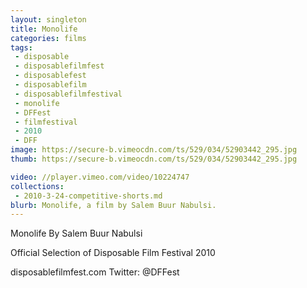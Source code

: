 ```yaml
---
layout: singleton
title: Monolife
categories: films
tags:
 - disposable
 - disposablefilmfest
 - disposablefest
 - disposablefilm
 - disposablefilmfestival
 - monolife
 - DFFest
 - filmfestival
 - 2010
 - DFF
image: https://secure-b.vimeocdn.com/ts/529/034/52903442_295.jpg
thumb: https://secure-b.vimeocdn.com/ts/529/034/52903442_295.jpg

video: //player.vimeo.com/video/10224747
collections:
 - 2010-3-24-competitive-shorts.md
blurb: Monolife, a film by Salem Buur Nabulsi.
---
```


Monolife
By Salem Buur Nabulsi

Official Selection of Disposable Film Festival 2010

disposablefilmfest.com
Twitter: @DFFest